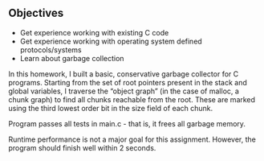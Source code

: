 ## Objectives
* Get experience working with existing C code
* Get experience working with operating system defined protocols/systems
* Learn about garbage collection

In this homework, I built a basic, conservative garbage collector for C programs. Starting from the set of root pointers present in the stack and global variables, I traverse the “object graph” (in the case of malloc, a chunk graph) to find all chunks reachable from the root. These are marked using the third lowest order bit in the size field of each chunk.

Program passes all tests in main.c - that is, it frees all garbage memory.

Runtime performance is not a major goal for this assignment. However, the program should finish well within 2 seconds.